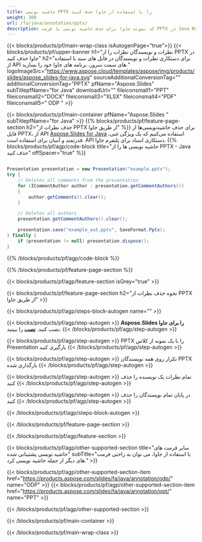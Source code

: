 ```yaml
---
title: حاشیه نویسی PPTX را با استفاده از جاوا حذف کنید
weight: 360
url: /fa/java/annotation/pptx/ 
description: کد نمونه جاوا برای حذف حاشیه نویسی با فرمت PPTX در Java Runtime Environment برای JSP/JSF Application و Desktop Applications.
---
```


{{< blocks/products/pf/main-wrap-class isAutogenPage="true">}}
{{< blocks/products/pf/upper-banner h1="نظرات و نویسندگان نظرات را از PPTX در جاوا حذف کنید" h2="برای دستکاری نظرات و نویسندگان در فایل های سند با استفاده از API های سمت سرور، برنامه های جاوا خود را بسازید." logoImageSrc="https://www.aspose.cloud/templates/aspose/img/products/slides/aspose_slides-for-java.svg" sourceAdditionalConversionTag="" additionalConversionTag="PPTX" pfName="Aspose.Slides" subTitlepfName="for Java" downloadUrl="" fileiconsmall1="PPT" fileiconsmall2="DOCX" fileiconsmall3="XLSX" fileiconsmall4="PDF" fileiconsmall5=" ODP " >}}

{{< blocks/products/pf/main-container pfName="Aspose.Slides " subTitlepfName="for Java" >}}
{{% blocks/products/pf/feature-page-section  h2="حذف نظرات از PPTX از طریق جاوا" %}}
برای حذف حاشیه‌نویسی‌ها از فایل PPTX، از API [Aspose.Slides for Java](https://products.aspose.com/slides/fa/java/) استفاده می‌کنیم که یک ویژگی غنی، قدرتمند و آسان برای استفاده است. API دستکاری اسناد برای پلتفرم جاوا.
{{% blocks/products/pf/agp/code-block title="حاشیه نویسی ها را از PPTX - Java حذف کنید" offSpacer="true" %}}

```java

Presentation presentation = new Presentation("example.pptx");
try {
    // Deletes all comments from the presentation
    for (ICommentAuthor author : presentation.getCommentAuthors())
    {
        author.getComments().clear();
    }

    // Deletes all authors
    presentation.getCommentAuthors().clear();

    presentation.save("example_out.pptx", SaveFormat.Pptx);
} finally {
    if (presentation != null) presentation.dispose();
}
```
{{% /blocks/products/pf/agp/code-block %}}

{{% /blocks/products/pf/feature-page-section %}}

{{< blocks/products/pf/agp/feature-section isGrey="true" >}}

{{< blocks/products/pf/feature-page-section  h2="نحوه حذف نظرات از PPTX از طریق جاوا" >}}

{{< blocks/products/pf/agp/steps-block-autogen name="" >}}

{{< blocks/products/pf/agp/step-autogen >}}
**Aspose.Slides را برای جاوا** نصب کنید. [**نصب**](https://docs.aspose.com/slides/java/installation/) را ببینید.
{{< /blocks/products/pf/agp/step-autogen >}}

{{< blocks/products/pf/agp/step-autogen >}}
PPTX را با یک نمونه از کلاس Presentation بارگیری کنید
{{< /blocks/products/pf/agp/step-autogen >}}

{{< blocks/products/pf/agp/step-autogen >}}
تکرار روی همه نویسندگان PPTX بارگذاری شده
{{< /blocks/products/pf/agp/step-autogen >}}

{{< blocks/products/pf/agp/step-autogen >}}
تمام نظرات یک نویسنده را حذف کنید
{{< /blocks/products/pf/agp/step-autogen >}}

{{< blocks/products/pf/agp/step-autogen >}}
در پایان تمام نویسندگان را حذف کنید
{{< /blocks/products/pf/agp/step-autogen >}}

{{< /blocks/products/pf/agp/steps-block-autogen >}}

{{< /blocks/products/pf/feature-page-section >}}

{{< /blocks/products/pf/agp/feature-section >}}

{{< blocks/products/pf/agp/other-supported-section title="سایر فرمت های حاشیه نویسی پشتیبانی شده" subTitle="با استفاده از جاوا، می توان به راحتی فرمت های دیگر از جمله حاشیه نویسی کرد." >}}

{{< blocks/products/pf/agp/other-supported-section-item href="https://products.aspose.com/slides/fa/java/annotation/odp/" name="ODP" >}}
{{< blocks/products/pf/agp/other-supported-section-item href="https://products.aspose.com/slides/fa/java/annotation/ppt/" name="PPT" >}}

{{< /blocks/products/pf/agp/other-supported-section >}}

{{< /blocks/products/pf/main-container >}}
    
{{< /blocks/products/pf/main-wrap-class >}}
